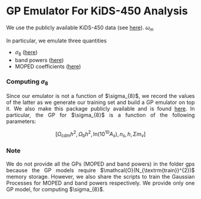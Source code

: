 # GP Emulator For KiDS-450 Analysis 

We use the publicly available KiDS-450 data (see <a href="http://kids.strw.leidenuniv.nl/sciencedata.php">here</a>). $\omega_{m}$

In particular, we emulate three quantities
- $\sigma_{8}$ (<a href="https://github.com/Harry45/gp_emulator/tree/master/sigma_eight">here</a>)
- band powers (<a href="https://github.com/Harry45/gp_emulator/tree/master/bandpowers">here</a>)
- MOPED coefficients (<a href="https://github.com/Harry45/gp_emulator/tree/master/moped">here</a>)

### Computing $\sigma_{8}$

<p align="justify">Since our emulator is not a function of $\sigma_{8}$, we record the values of the latter as we generate our training set and build a GP emulator on top it. We also make this package publicly available and is found <a href="https://github.com/Harry45/gp_emulator/tree/master/sigma_eight">here</a>. In particular, the GP for $\sigma_{8}$ is a function of the following parameters:</p>

$$
\left[\Omega_{\textrm{cdm}}h^{2},\,\Omega_{\textrm{b}}h^{2},\,\textrm{ln}\left(10^{10}A_{s}\right),\,n_{s},\,h,\,\Sigma m_{\nu}\right]
$$

### Note 

<p align="justify">We do not provide all the GPs (MOPED and band powers) in the folder gps because the GP models require $\mathcal{O}(N_{\textrm{train}}^{2})$ memory storage. However, we also share the scripts to train the Gaussian Processes for MOPED and band powers respectively. We provide only one GP model, for computing $\sigma_{8}$.</p>